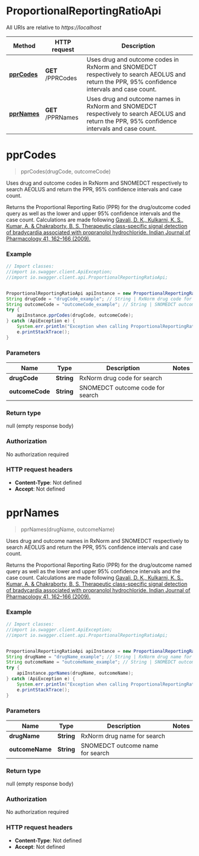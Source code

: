 # ProportionalReportingRatioApi

All URIs are relative to *https://localhost*

Method | HTTP request | Description
------------- | ------------- | -------------
[**pprCodes**](ProportionalReportingRatioApi.md#pprCodes) | **GET** /PPRCodes | Uses drug and outcome codes in RxNorm and SNOMEDCT respectively to search AEOLUS and return the PPR, 95% confidence intervals and case count.
[**pprNames**](ProportionalReportingRatioApi.md#pprNames) | **GET** /PPRNames | Uses drug and outcome names in RxNorm and SNOMEDCT respectively to search AEOLUS and return the PPR, 95% confidence intervals and case count.


<a name="pprCodes"></a>
# **pprCodes**
> pprCodes(drugCode, outcomeCode)

Uses drug and outcome codes in RxNorm and SNOMEDCT respectively to search AEOLUS and return the PPR, 95% confidence intervals and case count.

Returns the Proportional Reporting Ratio (PPR) for the drug/outcome coded query as well as the lower and upper 95% confidence intervals and the case count. Calculations are made following [Gavali, D. K., Kulkarni, K. S., Kumar, A. &amp; Chakraborty, B. S. Therapeutic class-specific signal detection of bradycardia associated with propranolol hydrochloride. Indian Journal of Pharmacology 41, 162–166 (2009).](http://www.ijp-online.com/text.asp?2009/41/4/162/56068)

### Example
```java
// Import classes:
//import io.swagger.client.ApiException;
//import io.swagger.client.api.ProportionalReportingRatioApi;


ProportionalReportingRatioApi apiInstance = new ProportionalReportingRatioApi();
String drugCode = "drugCode_example"; // String | RxNorm drug code for search
String outcomeCode = "outcomeCode_example"; // String | SNOMEDCT outcome code for search
try {
    apiInstance.pprCodes(drugCode, outcomeCode);
} catch (ApiException e) {
    System.err.println("Exception when calling ProportionalReportingRatioApi#pprCodes");
    e.printStackTrace();
}
```

### Parameters

Name | Type | Description  | Notes
------------- | ------------- | ------------- | -------------
 **drugCode** | **String**| RxNorm drug code for search |
 **outcomeCode** | **String**| SNOMEDCT outcome code for search |

### Return type

null (empty response body)

### Authorization

No authorization required

### HTTP request headers

 - **Content-Type**: Not defined
 - **Accept**: Not defined

<a name="pprNames"></a>
# **pprNames**
> pprNames(drugName, outcomeName)

Uses drug and outcome names in RxNorm and SNOMEDCT respectively to search AEOLUS and return the PPR, 95% confidence intervals and case count.

Returns the Proportional Reporting Ratio (PPR) for the drug/outcome named query as well as the lower and upper 95% confidence intervals and the case count. Calculations are made following [Gavali, D. K., Kulkarni, K. S., Kumar, A. &amp; Chakraborty, B. S. Therapeutic class-specific signal detection of bradycardia associated with propranolol hydrochloride. Indian Journal of Pharmacology 41, 162–166 (2009).](http://www.ijp-online.com/text.asp?2009/41/4/162/56068)

### Example
```java
// Import classes:
//import io.swagger.client.ApiException;
//import io.swagger.client.api.ProportionalReportingRatioApi;


ProportionalReportingRatioApi apiInstance = new ProportionalReportingRatioApi();
String drugName = "drugName_example"; // String | RxNorm drug name for search
String outcomeName = "outcomeName_example"; // String | SNOMEDCT outcome name for search
try {
    apiInstance.pprNames(drugName, outcomeName);
} catch (ApiException e) {
    System.err.println("Exception when calling ProportionalReportingRatioApi#pprNames");
    e.printStackTrace();
}
```

### Parameters

Name | Type | Description  | Notes
------------- | ------------- | ------------- | -------------
 **drugName** | **String**| RxNorm drug name for search |
 **outcomeName** | **String**| SNOMEDCT outcome name for search |

### Return type

null (empty response body)

### Authorization

No authorization required

### HTTP request headers

 - **Content-Type**: Not defined
 - **Accept**: Not defined

